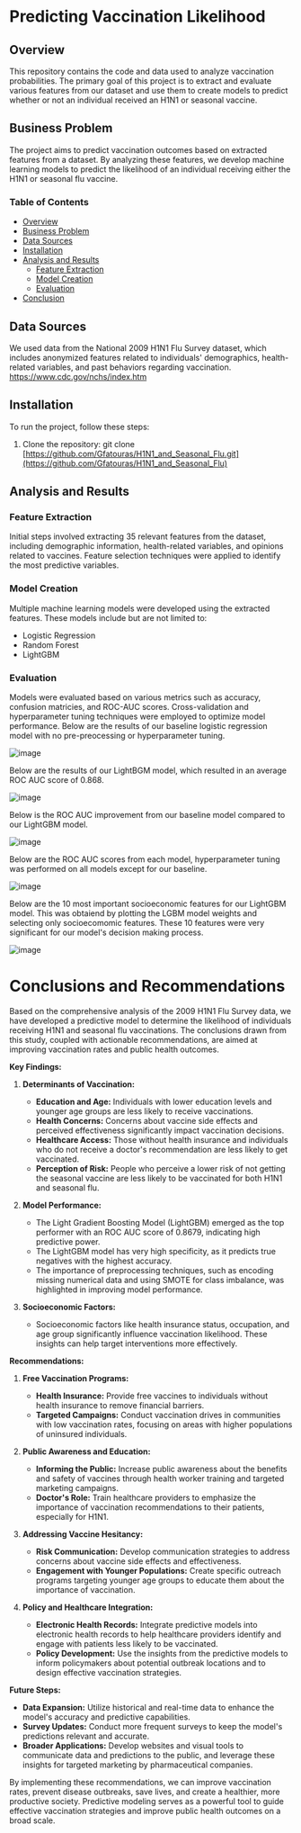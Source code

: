 # Predicting Vaccination Likelihood

## Overview

This repository contains the code and data used to analyze vaccination probabilities. The primary goal of this project is to extract and evaluate various features from our dataset and use them to create models to predict whether or not an individual received an H1N1 or seasonal vaccine.

## Business Problem

The project aims to predict vaccination outcomes based on extracted features from a dataset. By analyzing these features, we develop machine learning models to predict the likelihood of an individual receiving either the H1N1 or seasonal flu vaccine.

### Table of Contents

- [Overview](#overview)
- [Business Problem](#business-problem)
- [Data Sources](#data-sources)
- [Installation](#installation)
- [Analysis and Results](#analysis-and-results)
  - [Feature Extraction](#feature-extraction)
  - [Model Creation](#model-creation)
  - [Evaluation](#evaluation)
- [Conclusion](#conclusions-and-recommendations)

## Data Sources

We used data from the National 2009 H1N1 Flu Survey dataset, which includes anonymized features related to individuals' demographics, health-related variables, and past behaviors regarding vaccination. https://www.cdc.gov/nchs/index.htm

## Installation

To run the project, follow these steps:

1. Clone the repository: git clone [https://github.com/Gfatouras/H1N1_and_Seasonal_Flu.git](https://github.com/Gfatouras/H1N1_and_Seasonal_Flu)
   
## Analysis and Results

### Feature Extraction

Initial steps involved extracting 35 relevant features from the dataset, including demographic information, health-related variables, and opinions related to vaccines. Feature selection techniques were applied to identify the most predictive variables.

### Model Creation

Multiple machine learning models were developed using the extracted features. These models include but are not limited to:
- Logistic Regression
- Random Forest
- LightGBM
### Evaluation

Models were evaluated based on various metrics such as accuracy, confusion matricies, and ROC-AUC scores. Cross-validation and hyperparameter tuning techniques were employed to optimize model performance. 
Below are the results of our baseline logistic regression model with no pre-preocessing or hyperparameter tuning.

![image](https://github.com/Gfatouras/Phase3/assets/165408353/fe1c998b-b7da-4c04-8abc-afcb1b3d710a)



Below are the results of our LightBGM model, which resulted in an average ROC AUC score of 0.868.

![image](https://github.com/user-attachments/assets/7121e13a-8b15-4542-8b03-7dfc1e14fe17)

Below is the ROC AUC improvement from our baseline model compared to our LightGBM model.

![image](https://github.com/user-attachments/assets/337757be-25f8-45f1-bbe0-650160060063)


Below are the ROC AUC scores from each model, hyperparameter tuning was performed on all models except for our baseline. 

![image](https://github.com/user-attachments/assets/4945fd40-5cc2-498a-afe4-15fa5eb15951)

Below are the 10 most important socioeconomic features for our LightGBM model. This was obtaiend by plotting the LGBM model weights and selecting only socioecomomic features. These 10 features were very significant for our model's decision making process.

![image](https://github.com/user-attachments/assets/9c7234c1-794c-4113-8fe9-31e0550edda5)



# Conclusions and Recommendations

Based on the comprehensive analysis of the 2009 H1N1 Flu Survey data, we have developed a predictive model to determine the likelihood of individuals receiving H1N1 and seasonal flu vaccinations. The conclusions drawn from this study, coupled with actionable recommendations, are aimed at improving vaccination rates and public health outcomes.

**Key Findings:**

1. **Determinants of Vaccination:**
   - **Education and Age:** Individuals with lower education levels and younger age groups are less likely to receive vaccinations.
   - **Health Concerns:** Concerns about vaccine side effects and perceived effectiveness significantly impact vaccination decisions.
   - **Healthcare Access:** Those without health insurance and individuals who do not receive a doctor's recommendation are less likely to get vaccinated.
   - **Perception of Risk:** People who perceive a lower risk of not getting the seasonal vaccine are less likely to be vaccinated for both H1N1 and seasonal flu.

2. **Model Performance:**
   - The Light Gradient Boosting Model (LightGBM) emerged as the top performer with an ROC AUC score of 0.8679, indicating high predictive power.
   - The LightGBM model has very high specificity, as it predicts true negatives with the highest accuracy.
   - The importance of preprocessing techniques, such as encoding missing numerical data and using SMOTE for class imbalance, was highlighted in improving model performance.

3. **Socioeconomic Factors:**
   - Socioeconomic factors like health insurance status, occupation, and age group significantly influence vaccination likelihood. These insights can help target interventions more effectively.

**Recommendations:**

1. **Free Vaccination Programs:**
   - **Health Insurance:** Provide free vaccines to individuals without health insurance to remove financial barriers.
   - **Targeted Campaigns:** Conduct vaccination drives in communities with low vaccination rates, focusing on areas with higher populations of uninsured individuals.

2. **Public Awareness and Education:**
   - **Informing the Public:** Increase public awareness about the benefits and safety of vaccines through health worker training and targeted marketing campaigns.
   - **Doctor's Role:** Train healthcare providers to emphasize the importance of vaccination recommendations to their patients, especially for H1N1.

3. **Addressing Vaccine Hesitancy:**
   - **Risk Communication:** Develop communication strategies to address concerns about vaccine side effects and effectiveness.
   - **Engagement with Younger Populations:** Create specific outreach programs targeting younger age groups to educate them about the importance of vaccination.

4. **Policy and Healthcare Integration:**
   - **Electronic Health Records:** Integrate predictive models into electronic health records to help healthcare providers identify and engage with patients less likely to be vaccinated.
   - **Policy Development:** Use the insights from the predictive models to inform policymakers about potential outbreak locations and to design effective vaccination strategies.

**Future Steps:**

- **Data Expansion:** Utilize historical and real-time data to enhance the model's accuracy and predictive capabilities.
- **Survey Updates:** Conduct more frequent surveys to keep the model's predictions relevant and accurate.
- **Broader Applications:** Develop websites and visual tools to communicate data and predictions to the public, and leverage these insights for targeted marketing by pharmaceutical companies.

By implementing these recommendations, we can improve vaccination rates, prevent disease outbreaks, save lives, and create a healthier, more productive society. Predictive modeling serves as a powerful tool to guide effective vaccination strategies and improve public health outcomes on a broad scale.
